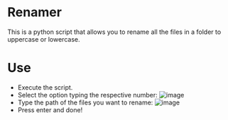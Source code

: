 # Renamer
This is a python script that allows you to rename all the files in a folder to uppercase or lowercase.

# Use
- Execute the script.
- Select the option typing the respective number:
![image](https://user-images.githubusercontent.com/96656100/198350238-c5fc9e36-0224-43b2-aeec-01af3183838d.png)
- Type the path of the files you want to rename:
![image](https://user-images.githubusercontent.com/96656100/198350402-ea1a31b4-952b-4760-8d8d-d264de825d54.png)
- Press enter and done!
